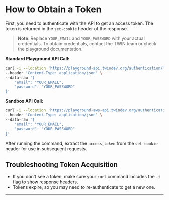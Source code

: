 # How to Obtain a Token

First, you need to authenticate with the API to get an access token. The token is returned in the `set-cookie` header of the response.

> **Note**: Replace `YOUR_EMAIL` and `YOUR_PASSWORD` with your actual credentials. To obtain credentials, contact the TWIN team or check the playground documentation.

**Standard Playground API Call:**

```sh
curl -i --location 'https://playground-api.twindev.org/authentication/login' \
--header 'Content-Type: application/json' \
--data-raw '{
    "email": "YOUR_EMAIL",
    "password": "YOUR_PASSWORD"
}'
```

**Sandbox API Call:**

```sh
curl -i --location 'https://playground-aws-api.twindev.org/authentication/login' \
--header 'Content-Type: application/json' \
--data-raw '{
    "email": "YOUR_EMAIL",
    "password": "YOUR_PASSWORD"
}'
```

After running the command, extract the `access_token` from the `set-cookie` header for use in subsequent requests.

## Troubleshooting Token Acquisition

- If you don't see a token, make sure your `curl` command includes the `-i` flag to show response headers.
- Tokens expire, so you may need to re-authenticate to get a new one.

---
